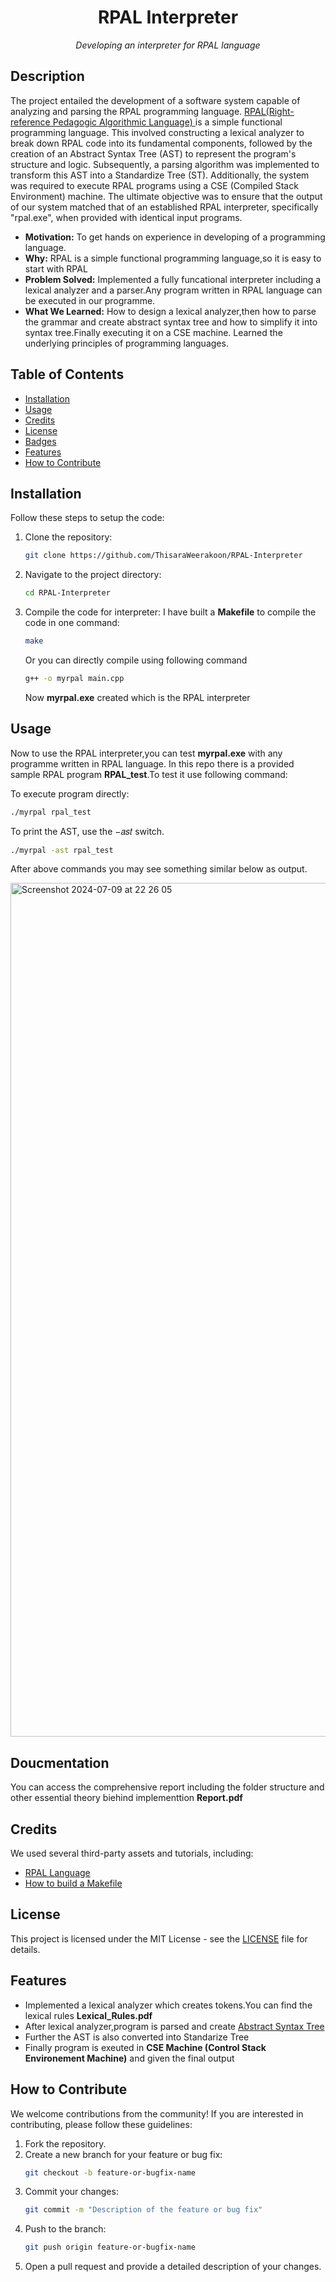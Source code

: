 <h1 align="center">RPAL Interpreter</h1>
<p align="center"><i>Developing an interpreter for RPAL language </i></p>

## Description

The project entailed the development of a software system capable of analyzing and
parsing the RPAL programming language. [RPAL(Right-reference Pedagogic Algorithmic Language) ](https://rpal.sourceforge.net/) is a simple functional programming language.
This involved constructing a lexical analyzer to
break down RPAL code into its fundamental components, followed by the creation of an
Abstract Syntax Tree (AST) to represent the program's structure and logic. Subsequently, a
parsing algorithm was implemented to transform this AST into a Standardize Tree (ST).
Additionally, the system was required to execute RPAL programs using a CSE (Compiled
Stack Environment) machine. The ultimate objective was to ensure that the output of our
system matched that of an established RPAL interpreter, specifically "rpal.exe", when
provided with identical input programs.

- **Motivation:** To get hands on experience in developing of a programming language.
- **Why:** RPAL is a simple functional programming language,so it is easy to start with RPAL
- **Problem Solved:** Implemented a fully funcational interpreter including a lexical analyzer and a parser.Any program written in RPAL language can be executed in our programme.
- **What We Learned:** How to design a lexical analyzer,then how to parse the grammar and create abstract syntax tree and how to simplify it into syntax tree.Finally executing it on a CSE machine. Learned the underlying principles of programming languages.
  
## Table of Contents 

- [Installation](#installation)
- [Usage](#usage)
- [Credits](#credits)
- [License](#license)
- [Badges](#badges)
- [Features](#features)
- [How to Contribute](#how-to-contribute)

## Installation

Follow these steps to setup the code:

1. Clone the repository:
    ```sh
    git clone https://github.com/ThisaraWeerakoon/RPAL-Interpreter
    ```
2. Navigate to the project directory:
    ```sh
    cd RPAL-Interpreter
    ```
3. Compile the code for interpreter:
   I have built a <b>Makefile</b> to compile the code in one command:
    ```sh
    make
    ```
    
   Or you can directly compile using following command
    ```sh
    g++ -o myrpal main.cpp
    ```
    Now <b>myrpal.exe</b> created which is the RPAL interpreter

## Usage

Now to use the RPAL interpreter,you can test <b>myrpal.exe</b> with any programme written in RPAL language. In this repo there is a provided sample RPAL program <b>RPAL_test</b>.To test it use following command:

To execute program directly:
```sh
./myrpal rpal_test
```
To print the AST, use the −𝑎𝑠𝑡 switch.
```sh
./myrpal -ast rpal_test
```
After above commands you may see something similar below as output.

<img width="1366" alt="Screenshot 2024-07-09 at 22 26 05" src="https://github.com/ThisaraWeerakoon/RPAL-Interpreter/assets/83450623/27e48cb4-1c2a-42c2-aa29-bb9eb7f6e8c3">



## Doucmentation
You can access the comprehensive report including the folder structure and other essential theory biehind implementtion  <b>Report.pdf</b>

## Credits

We used several third-party assets and tutorials, including:

- [RPAL Language](https://rpal.sourceforge.net/)
- [How to build a Makefile](https://www.softwaretestinghelp.com/cpp-makefile-tutorial/#:~:text=A%20makefile%20typically%20starts%20with,specified%20by%20the%20target%20label.)

## License

This project is licensed under the MIT License - see the [LICENSE](LICENSE) file for details.


## Features

- Implemented a lexical analyzer which creates tokens.You can find the lexical rules <b>Lexical_Rules.pdf</b>
- After lexical analyzer,program is parsed and create [Abstract Syntax Tree](https://en.wikipedia.org/wiki/Abstract_syntax_tree) 
- Further the AST is also converted into Standarize Tree
- Finally program is exeuted in <b>CSE Machine (Control Stack Environement Machine)</b> and given the final output

## How to Contribute

We welcome contributions from the community! If you are interested in contributing, please follow these guidelines:

1. Fork the repository.
2. Create a new branch for your feature or bug fix:
    ```sh
    git checkout -b feature-or-bugfix-name
    ```
3. Commit your changes:
    ```sh
    git commit -m "Description of the feature or bug fix"
    ```
4. Push to the branch:
    ```sh
    git push origin feature-or-bugfix-name
    ```
5. Open a pull request and provide a detailed description of your changes.
